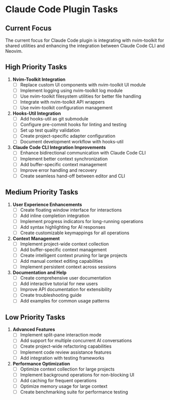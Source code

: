 
# Claude Code Plugin Tasks

## Current Focus

The current focus for Claude Code plugin is integrating with nvim-toolkit for shared utilities and enhancing the integration between Claude Code CLI and Neovim.

## High Priority Tasks

1. **Nvim-Toolkit Integration**
   - [ ] Replace custom UI components with nvim-toolkit UI module
   - [ ] Implement logging using nvim-toolkit log module
   - [ ] Use nvim-toolkit filesystem utilities for better file handling
   - [ ] Integrate with nvim-toolkit API wrappers
   - [ ] Use nvim-toolkit configuration management

1. **Hooks-Util Integration**
   - [ ] Add hooks-util as git submodule
   - [ ] Configure pre-commit hooks for linting and testing
   - [ ] Set up test quality validation
   - [ ] Create project-specific adapter configuration
   - [ ] Document development workflow with hooks-util

1. **Claude Code CLI Integration Improvements**
   - [ ] Enhance bidirectional communication with Claude Code CLI
   - [ ] Implement better context synchronization
   - [ ] Add buffer-specific context management
   - [ ] Improve error handling and recovery
   - [ ] Create seamless hand-off between editor and CLI

## Medium Priority Tasks

1. **User Experience Enhancements**
   - [ ] Create floating window interface for interactions
   - [ ] Add inline completion integration
   - [ ] Implement progress indicators for long-running operations
   - [ ] Add syntax highlighting for AI responses
   - [ ] Create customizable keymappings for all operations

1. **Context Management**
   - [ ] Implement project-wide context collection
   - [ ] Add buffer-specific context management
   - [ ] Create intelligent context pruning for large projects
   - [ ] Add manual context editing capabilities
   - [ ] Implement persistent context across sessions

1. **Documentation and Help**
   - [ ] Create comprehensive user documentation
   - [ ] Add interactive tutorial for new users
   - [ ] Improve API documentation for extensibility
   - [ ] Create troubleshooting guide
   - [ ] Add examples for common usage patterns

## Low Priority Tasks

1. **Advanced Features**
   - [ ] Implement split-pane interaction mode
   - [ ] Add support for multiple concurrent AI conversations
   - [ ] Create project-wide refactoring capabilities
   - [ ] Implement code review assistance features
   - [ ] Add integration with testing frameworks

1. **Performance Optimization**
   - [ ] Optimize context collection for large projects
   - [ ] Implement background operations for non-blocking UI
   - [ ] Add caching for frequent operations
   - [ ] Optimize memory usage for large context
   - [ ] Create benchmarking suite for performance testing
